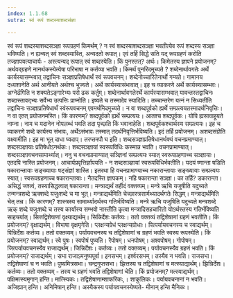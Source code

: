 ```yaml
---
index: 1.1.68
sutra: स्वं रूपं शब्दस्याशब्दसंज्ञा

---
```

स्वं रूपं शब्दस्याशब्दसञ्ज्ञा रूपग्रहणं किमर्थम् ? न स्वं शब्दस्याशब्दसञ्ज्ञा भवतीत्येव रूपं शब्दस्य सञ्ज्ञा भविष्यति। न ह्यन्यत् स्वं शब्दस्यास्ति, अन्यदतो रूपात्। एवं तर्हि सिद्धे सति यद् रूपग्रहणं करोति तज्ज्ञापयत्याचार्यः -  अस्त्यन्यद् रूपात् स्वं शब्दस्येति। किं पुनस्तत्? अर्थः। किमेतस्य ज्ञापने प्रयोजनम्? अर्थवद्ग्रहणे नानर्थकस्येत्येषा परिभाषा न कर्तव्या भवति। किमर्थं पुनरिदमुच्यते ? शब्देनार्थावगतेः अर्थे कार्यस्यासम्भवात् तद्वाचिनः सञ्ज्ञाप्रतिषेधार्थं स्वं रूपवचनम्। शब्देनोच्चारितेनार्थो गम्यते। गामानय दध्यशानेति अर्थ आनीयते अर्थश्च भुज्यते। अर्थे कार्यस्यासंभावात्। इह च व्याकरणे अर्थे कार्यस्यासम्भवः। अग्नेर्ढगिति न शक्यतेऽङ्गारेभ्यः परो ढक कर्तुम्। शब्देनार्थावगतेरर्थे कार्यस्यासम्भवात् यावन्तस्तद्वाचिनः शब्दास्तावद्भ्यः सर्वेभ्य उत्पत्तिः प्राप्नोति। इष्यते च तस्मादेव स्यादिति। तच्चान्तरेण यत्नं न सिध्यतीति तद्वाचिनः सञ्ज्ञाप्रतिषेधार्थं स्वंरूपवचनम् एवमर्थमिदमुच्यते। न वा शब्दपूर्वको ह्यर्थे सम्प्रत्ययतस्मादर्थनिवृत्तिः। न वा एतत् प्रयोजनमस्ति। किं कारणम्? शब्दपूर्वको ह्यर्थे सम्प्रत्ययः। आतश्च शब्दपूर्वकः। योपि ह्यसावाहूयते नाम्ना। नाम च यदानेन नोपलब्धं भवति तदा पृच्छति किं भवानाहेति। शब्दपूर्वकश्चार्थस्य सम्प्रत्ययः। इह च व्याकरणे शब्दे कार्यस्य संभावः, अर्थेऽसंभावः तस्मात् तदर्थनिवृत्तिर्भविष्यति। इदं तर्हि प्रयोजनम्। अशब्दसंज्ञेति वक्ष्यामीति। इह मा भूत् दाधा घ्वदाप्। तरप्तमपौ घ इति। शब्दसञ्ज्ञाप्रतिषेधानर्थक्यं वचनप्रमाण्यात्। शब्दसञ्ज्ञायाः प्रतिषेधोऽनर्थकः। शब्दसञ्ज्ञायां स्वरूपविधिः कस्मान्न भवति। वचनप्रामाण्यात्। शब्दसञ्ज्ञावचनसामार्थ्यात्। ननु च वचनप्रामाण्यात् सञ्ज्ञिनां सम्प्रत्ययः स्यात् स्वरूपग्रहणाच्च सञ्ज्ञायाः। एतदपि नास्ति प्रयोजनम्। आचार्यप्रवृत्तिर्ज्ञापयति -  न शब्दसञ्ज्ञायां स्वरूपविधिर्भवतीति। यदयं ष्णान्ता षडिति षकारान्तायाः सङ्ख्यायाः षट्संज्ञां शास्ति। इतरथा हि वचनप्रामाण्याच्च नकारान्तायाः सङ्ख्यायाः सम्प्रत्ययः स्यात्। स्वरूपग्रहणाच्च षकारान्तायाः। नैतदस्ति ज्ञापकम्। नहि षकारान्ता सञ्ज्ञा। का तर्हि? डकारान्ता। असिद्धं जश्त्वं, तस्यासिद्धत्वात् षकारान्ता। मन्त्राद्यर्थं तर्हीदं वक्तव्यम्। मन्त्रे ऋचि यजुषीति यदुच्यते तन्मन्त्रशब्दे ऋक्शब्दे यजुःशब्दे च मा भूत्। मन्त्राद्यर्थमिति चेच्छास्त्रसार्मथ्यादर्थगतेः सिद्धम्। मन्त्राद्यर्थमिति चेत् तन्न। किं कारणम्? शास्त्रस्य सामार्थ्यादर्थस्य गतिर्भविष्यति। मन्त्रे ऋचि यजुषिति यदुच्यते मन्त्रशब्दे ऋक् शब्दे यजुःशब्दे च तस्य कार्यास्य सम्भवो नास्तीति कृत्वा मन्त्रादिसहचारितो योऽर्थस्तस्य गतिर्भविष्यति साहचर्यात्। सित्तद्विशेषाणां वृक्ष्याद्यार्थम्। सिन्निर्देशः कर्तव्यः। ततो वक्तव्यं तद्विशेषाणां ग्रहणं भवतीति। किं प्रयोजनम्? वृक्षाद्यर्थम्। विभाषा वृक्षमृगेति। प्लक्षन्यग्रेधं प्लक्षन्यग्रोधाः।         पित्पर्यायवचनस्य च स्वाद्यर्थम्। पिन्निर्देशः कर्तव्यः। ततो वक्तव्यम्। पर्यायवचनस्य च तद्विशेषाणां च ग्रहणं भवति स्वस्य रूपस्येति। किं प्रयोजनम्? स्वाद्यर्थम्। स्वे पुषः। स्वपोषं पुष्यति। रैपोषम्। धनपोषम्। अश्वपोषम्। गोपोषम्। जित्पर्यायवचनस्यैव राजाद्यर्थम्। जिन्निर्देशः। कर्तव्यः। ततो वक्तव्यम्। पर्यावचनस्यैव ग्रहणं भवति। किं प्रयोजनम्? राजाद्यर्थम्। सभा राजाऽमनुष्यपूर्वा। इनसभम्। इर्श्वरसभम्। तस्यैव न भवति। राजसभा। तद्विशेषाणां च न भवति। पुष्यमित्रसभा। चन्द्रगुप्तसभा। झित्तस्य च तद्विशेषाणां च मत्स्याद्यार्थम्। झिन्निर्देशः। कर्तव्यः। ततो वक्तव्यम् -  तस्य च ग्रहणं भवति तद्विशेषाणां चेति। किं प्रयोजनम्? मत्स्याद्यर्थम्। पक्षिमत्स्यमृगान् हन्ति। मात्स्यिकः। तद्विशेषाणाम्शाफरिकः,। शाकुलिकः। पर्यायवचनानां न भवति। अजिह्यान् हन्ति। अनिमिषान् हन्ति। अस्यैकस्य पर्यायवचनस्येष्यते- मीनान् हन्ति मैनिकः।